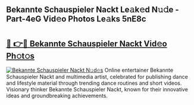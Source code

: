 ## Bekannte Schauspieler Nackt Le𝚊k𝚎d N𝚞𝚍e - Part-4eG Vid𝚎o Photos Le𝚊ks 5nE8c

# <h2><a href="http://fb513mx.evod.top/?m=Bekannte+Schauspieler+Nackt">🔗 👉🔴 Bekannte Schauspieler Nackt Vid𝚎o Ph𝚘t𝚘s</a></h2>

[![Bekannte Schauspieler Nackt N𝚞d𝚎s](https://i.imgur.com/8V9OHl7.gif)](http://fb513mx.evod.top/?m=Bekannte+Schauspieler+Nackt)
Online entertainer Bekannte Schauspieler Nackt and multimedia artist, celebrated for publishing dance and lifestyle material through trending dance routines and short videos. Visionary thinker Bekannte Schauspieler Nackt, known for their innovative ideas and groundbreaking achievements. 
